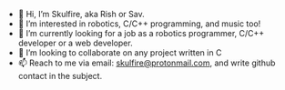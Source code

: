 - 👋 Hi, I’m Skulfire, aka Rish or Sav.
- 👀 I’m interested in robotics, C/C++ programming, and music too!
- 🌱 I’m currently looking for a job as a robotics programmer, C/C++ developer or a web developer.
- 💞️ I’m looking to collaborate on any project written in C 
- 📫 Reach to me via email: skulfire@protonmail.com, and write github contact in the subject.

<!---
5kulfire/5kulfire is a ✨ special ✨ repository because its `README.md` (this file) appears on your GitHub profile.
You can click the Preview link to take a look at your changes.
--->
